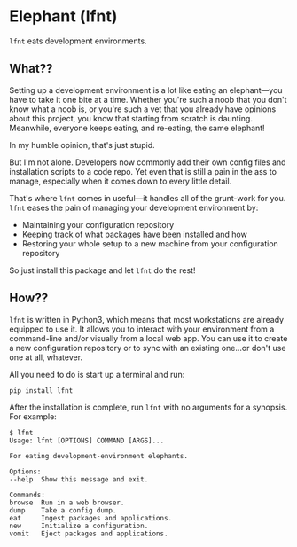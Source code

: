 # Elephant (lfnt)

`lfnt` eats development environments.

## What??

Setting up a development environment is a lot like eating an elephant—you have to take it one bite at a time.
Whether you're such a noob that you don't know what a noob is, or you're such a vet that you already have opinions about this project, you know that starting from scratch is daunting.
Meanwhile, everyone keeps  eating, and re-eating, the same elephant!

In my humble opinion, that's just stupid.

But I'm not alone.
Developers now commonly add their own config files and installation scripts to a code repo.
Yet even that is still a pain in the ass to manage, especially when it comes down to every little detail.

That's where `lfnt` comes in useful—it handles all of the grunt-work for you.
`lfnt` eases the pain of managing your development environment by:

* Maintaining your configuration repository
* Keeping track of what packages have been installed and how
* Restoring your whole setup to a new machine from your configuration repository

So just install this package and let `lfnt` do the rest!

## How??

`lfnt` is written in Python3, which means that most workstations are already equipped to use it.
It allows you to interact with your environment from a command-line and/or visually from a local web app.
You can use it to create a new configuration repository or to sync with an existing one...or don't use one at all, whatever.

All you need to do is start up a terminal and run:

`pip install lfnt`

After the installation is complete, run `lfnt` with no arguments for a synopsis.
For example:

```
$ lfnt
Usage: lfnt [OPTIONS] COMMAND [ARGS]...

For eating development-environment elephants.

Options:
--help  Show this message and exit.

Commands:
browse  Run in a web browser.
dump    Take a config dump.
eat     Ingest packages and applications.
new     Initialize a configuration.
vomit   Eject packages and applications.
```
